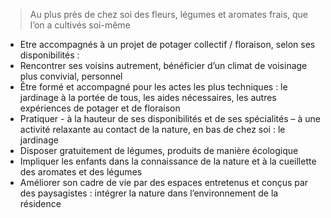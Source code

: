 > Au plus près de chez soi des fleurs, légumes et aromates frais, que l’on a cultivés soi-même
- Etre accompagnés à un projet de potager collectif / floraison, selon ses disponibilités :
- Rencontrer ses voisins autrement, bénéficier d’un climat de voisinage plus convivial, personnel
- Être formé et accompagné pour les actes les plus techniques : le jardinage à la portée de tous, les aides nécessaires, les autres expériences de potager et de floraison
- Pratiquer - à la hauteur de ses disponibilités et de ses spécialités – à une activité relaxante au contact de la nature, en bas de chez soi : le jardinage
- Disposer gratuitement de légumes, produits de manière écologique
- Impliquer les enfants dans la connaissance de la nature et à la cueillette des aromates et des légumes
- Améliorer son cadre de vie par des espaces entretenus et conçus par des paysagistes : intégrer la nature dans l’environnement de la résidence